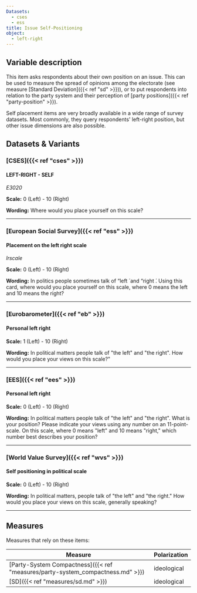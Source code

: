 ```yaml
---
Datasets:
  - cses
  - ess
title: Issue Self-Positioning
object:
  - left-right
---
```

## Variable description

This item asks respondents about their own position on an issue. This can be used to measure the spread of opinions among the electorate (see measure [Standard Deviation]({{< ref "sd" >}})), or to put respondents into relation to the party system and their perception of [party positions]({{< ref "party-position" >}}). 

Self placement items are very broadly available in a wide range of survey datasets. Most commonly, they query respondents' left-right position, but other issue dimensions are also possible.

## Datasets & Variants
### [CSES]({{< ref "cses" >}})

#### LEFT-RIGHT - SELF
_E3020_

**Scale:** 0 (Left) - 10 (Right)

**Wording:** Where would you place yourself on this scale?

---
### [European Social Survey]({{< ref "ess" >}})

#### Placement on the left right scale
_lrscale_

**Scale:** 0 (Left) - 10 (Right)

**Wording:** In politics people sometimes talk of “left ́ and “right ́. Using this card, where would you place yourself on this scale, where 0 means the left and 10 means the right?

---
### [Eurobarometer]({{< ref "eb" >}})

#### Personal left right

**Scale:** 1 (Left) - 10 (Right)

**Wording:** In political matters people talk of "the left" and "the right". How would you place your views on this scale?"

---
### [EES]({{< ref "ees" >}})

#### Personal left right

**Scale:** 0 (Left) - 10 (Right)

**Wording:** In political matters people talk of "the left" and "the right". What is your position? Please indicate your views using any number on an 11-point-scale. On this scale, where 0 means "left" and 10 means "right," which number best describes your position?

---
### [World Value Survey]({{< ref "wvs" >}})

#### Self positioning in political scale

**Scale:** 0 (Left) - 10 (Right)

**Wording:** In political matters, people talk of "the left" and "the right." How would you place your views on this scale, generally speaking?
<!--
> 1. LEFT
> 2.
> 3.
> 4.
> 5.
> 6.
> 7.
> 8.
> 9.
> 10. RIGHT
> ...?-->
---
## Measures
Measures that rely on these items:

| Measure                                                            | Polarization |
| ------------------------------------------------------------------ | ------------ |
| [Party-System Compactness]({{< ref "measures/party-system_compactness.md" >}}) | ideological  |
| [SD]({{< ref "measures/sd.md" >}})                                             | ideological  |

